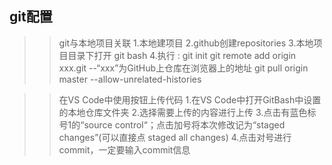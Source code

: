 ## git配置

>> git与本地项目关联
1.本地建项目
2.github创建repositories
3.本地项目目录下打开 git bash
4.执行 :
git init 
git remote add origin xxx.git   --“xxx”为GitHub上仓库在浏览器上的地址
git pull origin master --allow-unrelated-histories

>> 在VS Code中使用按钮上传代码
1.在VS Code中打开GitBash中设置的本地仓库文件夹
2.选择需要上传的内容进行上传
3.点击有蓝色标号1的“source control“；点击加号将本次修改记为“staged changes”(可以直接点 staged all changes)
4.点击对号进行commit，一定要输入commit信息
